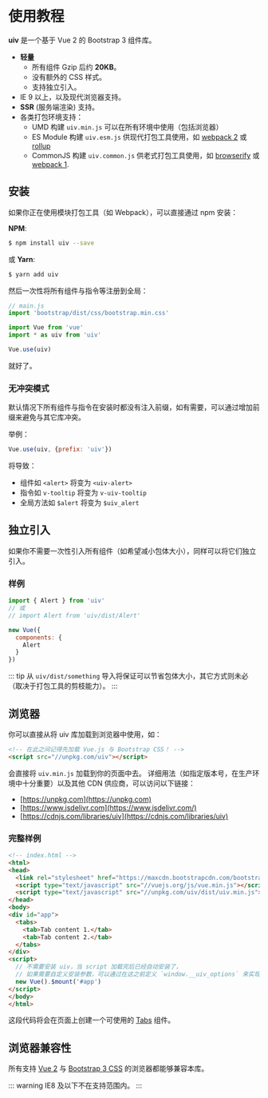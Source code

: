 # 使用教程

**uiv** 是一个基于 Vue 2 的 Bootstrap 3 组件库。

* **轻量**
  * 所有组件 Gzip 后约 **20KB**。
  * 没有额外的 CSS 样式。
  * 支持独立引入。
* IE 9 以上，以及现代浏览器支持。
* **SSR** (服务端渲染) 支持。
* 各类打包环境支持：
  * UMD 构建 `uiv.min.js` 可以在所有环境中使用（包括浏览器）
  * ES Module 构建 `uiv.esm.js` 供现代打包工具使用，如 [webpack 2](https://webpack.js.org) 或 [rollup](https://rollupjs.org)
  * CommonJS 构建 `uiv.common.js` 供老式打包工具使用，如 [browserify](http://browserify.org) 或 [webpack 1](https://webpack.github.io).

## 安装

如果你正在使用模块打包工具（如 Webpack），可以直接通过 npm 安装：

**NPM**:

```bash
$ npm install uiv --save
```

或 **Yarn**:

```bash
$ yarn add uiv
```

然后一次性将所有组件与指令等注册到全局：

```javascript
// main.js
import 'bootstrap/dist/css/bootstrap.min.css'

import Vue from 'vue'
import * as uiv from 'uiv'

Vue.use(uiv)
```

就好了。

### 无冲突模式

默认情况下所有组件与指令在安装时都没有注入前缀，如有需要，可以通过增加前缀来避免与其它库冲突。

举例：

```javascript
Vue.use(uiv, {prefix: 'uiv'})
```

将导致：

* 组件如 `<alert>` 将变为 `<uiv-alert>`
* 指令如 `v-tooltip` 将变为 `v-uiv-tooltip`
* 全局方法如 `$alert` 将变为 `$uiv_alert`

## 独立引入

如果你不需要一次性引入所有组件（如希望减小包体大小），同样可以将它们独立引入。

### 样例

```javascript
import { Alert } from 'uiv'
// 或
// import Alert from 'uiv/dist/Alert'

new Vue({
  components: {
    Alert
  }
})
```

::: tip
从 `uiv/dist/something` 导入将保证可以节省包体大小，其它方式则未必（取决于打包工具的剪枝能力）。
:::

## 浏览器

你可以直接从将 uiv 库加载到浏览器中使用，如：

```html
<!-- 在此之间记得先加载 Vue.js 与 Bootstrap CSS！ -->
<script src="//unpkg.com/uiv"></script>
```

会直接将 `uiv.min.js` 加载到你的页面中去。 详细用法（如指定版本号，在生产环境中十分重要）以及其他 CDN 供应商，可以访问以下链接：

* [https://unpkg.com](https://unpkg.com)
* [https://www.jsdelivr.com](https://www.jsdelivr.com/)
* [https://cdnjs.com/libraries/uiv](https://cdnjs.com/libraries/uiv)

### 完整样例

```html
<!-- index.html -->
<html>
<head>
  <link rel="stylesheet" href="https://maxcdn.bootstrapcdn.com/bootstrap/3.3.7/css/bootstrap.min.css">
  <script type="text/javascript" src="//vuejs.org/js/vue.min.js"></script>
  <script type="text/javascript" src="//unpkg.com/uiv/dist/uiv.min.js"></script>
</head>
<body>
<div id="app">
  <tabs>
    <tab>Tab content 1.</tab>
    <tab>Tab content 2.</tab>
  </tabs>
</div>
<script>
  // 不需要安装 uiv，当 script 加载完后已经自动安装了，
  // 如果需要自定义安装参数，可以通过在这之前定义 `window.__uiv_options` 来实现。
  new Vue().$mount('#app')
</script>
</body>
</html>
```

这段代码将会在页面上创建一个可使用的 [Tabs](/components/tabs.html) 组件。

## 浏览器兼容性

所有支持 [Vue 2](https://github.com/vuejs/vue) 与 [Bootstrap 3 CSS](https://github.com/twbs/bootstrap) 的浏览器都能够兼容本库。

::: warning
IE8 及以下不在支持范围内。
:::
